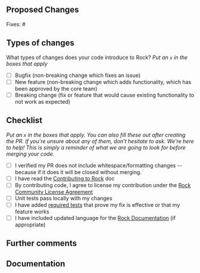 ## Proposed Changes

<!--
Describe the big picture of your changes here to communicate to the maintainers why we should accept this pull request. If it fixes a bug or resolves a feature request, be sure to link to that issue.

Include screenshots if your pull request either alters existing UI or provides new UI. Arrows and labels are helpful.
-->

Fixes: #

## Types of changes

What types of changes does your code introduce to Rock?
_Put an `x` in the boxes that apply_

- [ ] Bugfix (non-breaking change which fixes an issue)
- [ ] New feature (non-breaking change which adds functionality, which has been approved by the core team)
- [ ] Breaking change (fix or feature that would cause existing functionality to not work as expected)

## Checklist

_Put an `x` in the boxes that apply. You can also fill these out after creating the PR. If you're unsure about any of them, don't hesitate to ask. We're here to help! This is simply a reminder of what we are going to look for before merging your code._

- [ ] I verified my PR does not include whitespace/formatting changes -- because if it does it will be closed without merging.	
- [ ] I have read the [Contributing to Rock](https://github.com/SparkDevNetwork/Rock/blob/master/.github/CONTRIBUTING.md) doc
- [ ] By contributing code, I agree to license my contribution under the [Rock Community License Agreement](https://www.rockrms.com/license)
- [ ] Unit tests pass locally with my changes
- [ ] I have added [required tests](https://github.com/SparkDevNetwork/Rock/blob/develop/Rock.Tests/README.md) that prove my fix is effective or that my feature works
- [ ] I have included updated language for the [Rock Documentation](https://www.rockrms.com/Learn/Documentation) (if appropriate)

## Further comments
<!--
If this is a relatively large or complex change, kick off the discussion by explaining why you chose the solution you did and what alternatives you considered, etc...
-->

## Documentation
<!--
If your change effects the UI or needs to be documented in one of the existing docs http://www.rockrms.com/Learn/Documentation, please provide the brief write-up here
-->
